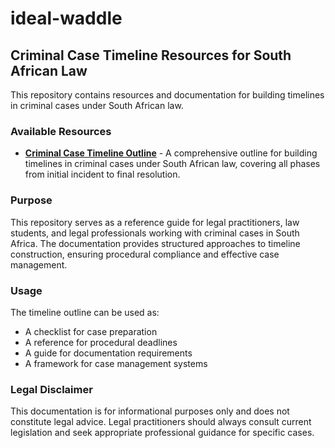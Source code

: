 # ideal-waddle

## Criminal Case Timeline Resources for South African Law

This repository contains resources and documentation for building timelines in criminal cases under South African law.

### Available Resources

- **[Criminal Case Timeline Outline](criminal-case-timeline-outline-sa.md)** - A comprehensive outline for building timelines in criminal cases under South African law, covering all phases from initial incident to final resolution.

### Purpose

This repository serves as a reference guide for legal practitioners, law students, and legal professionals working with criminal cases in South Africa. The documentation provides structured approaches to timeline construction, ensuring procedural compliance and effective case management.

### Usage

The timeline outline can be used as:
- A checklist for case preparation
- A reference for procedural deadlines
- A guide for documentation requirements
- A framework for case management systems

### Legal Disclaimer

This documentation is for informational purposes only and does not constitute legal advice. Legal practitioners should always consult current legislation and seek appropriate professional guidance for specific cases.